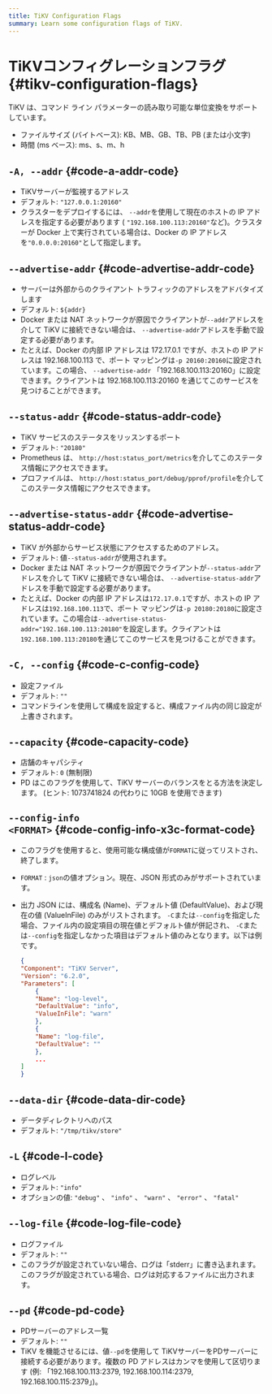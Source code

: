 ```yaml
---
title: TiKV Configuration Flags
summary: Learn some configuration flags of TiKV.
---
```


# TiKVコンフィグレーションフラグ {#tikv-configuration-flags}

TiKV は、コマンド ライン パラメーターの読み取り可能な単位変換をサポートしています。

-   ファイルサイズ (バイトベース): KB、MB、GB、TB、PB (または小文字)
-   時間 (ms ベース): ms、s、m、h

## <code>-A, --addr</code> {#code-a-addr-code}

-   TiKVサーバーが監視するアドレス
-   デフォルト: `"127.0.0.1:20160"`
-   クラスターをデプロイするには、 `--addr`を使用して現在のホストの IP アドレスを指定する必要があります ( `"192.168.100.113:20160"`など)。クラスターが Docker 上で実行されている場合は、Docker の IP アドレスを`"0.0.0.0:20160"`として指定します。

## <code>--advertise-addr</code> {#code-advertise-addr-code}

-   サーバーは外部からのクライアント トラフィックのアドレスをアドバタイズします
-   デフォルト: `${addr}`
-   Docker または NAT ネットワークが原因でクライアントが`--addr`アドレスを介して TiKV に接続できない場合は、 `--advertise-addr`アドレスを手動で設定する必要があります。
-   たとえば、Docker の内部 IP アドレスは 172.17.0.1 ですが、ホストの IP アドレスは 192.168.100.113 で、ポート マッピングは`-p 20160:20160`に設定されています。この場合、 `--advertise-addr` 「192.168.100.113:20160」に設定できます。クライアントは 192.168.100.113:20160 を通じてこのサービスを見つけることができます。

## <code>--status-addr</code> {#code-status-addr-code}

-   TiKV サービスのステータスをリッスンするポート
-   デフォルト: `"20180"`
-   Prometheus は、 `http://host:status_port/metrics`を介してこのステータス情報にアクセスできます。
-   プロファイルは、 `http://host:status_port/debug/pprof/profile`を介してこのステータス情報にアクセスできます。

## <code>--advertise-status-addr</code> {#code-advertise-status-addr-code}

-   TiKV が外部からサービス状態にアクセスするためのアドレス。
-   デフォルト: 値`--status-addr`が使用されます。
-   Docker または NAT ネットワークが原因でクライアントが`--status-addr`アドレスを介して TiKV に接続できない場合は、 `--advertise-status-addr`アドレスを手動で設定する必要があります。
-   たとえば、Docker の内部 IP アドレスは`172.17.0.1`ですが、ホストの IP アドレスは`192.168.100.113`で、ポート マッピングは`-p 20180:20180`に設定されています。この場合は`--advertise-status-addr="192.168.100.113:20180"`を設定します。クライアントは`192.168.100.113:20180`を通じてこのサービスを見つけることができます。

## <code>-C, --config</code> {#code-c-config-code}

-   設定ファイル
-   デフォルト: `""`
-   コマンドラインを使用して構成を設定すると、構成ファイル内の同じ設定が上書きされます。

## <code>--capacity</code> {#code-capacity-code}

-   店舗のキャパシティ
-   デフォルト: `0` (無制限)
-   PD はこのフラグを使用して、TiKV サーバーのバランスをとる方法を決定します。 (ヒント: 1073741824 の代わりに 10GB を使用できます)

## <code>--config-info &#x3C;FORMAT></code> {#code-config-info-x3c-format-code}

-   このフラグを使用すると、使用可能な構成値が`FORMAT`に従ってリストされ、終了します。
-   `FORMAT` : `json`の値オプション。現在、JSON 形式のみがサポートされています。
-   出力 JSON には、構成名 (Name)、デフォルト値 (DefaultValue)、および現在の値 (ValueInFile) のみがリストされます。 `-C`または`--config`を指定した場合、ファイル内の設定項目の現在値とデフォルト値が併記され、 `-C`または`--config`を指定しなかった項目はデフォルト値のみとなります。以下は例です。

    ```json
    {
    "Component": "TiKV Server",
    "Version": "6.2.0",
    "Parameters": [
        {
        "Name": "log-level",
        "DefaultValue": "info",
        "ValueInFile": "warn"
        },
        {
        "Name": "log-file",
        "DefaultValue": ""
        },
        ...
    ]
    }
    ```

## <code>--data-dir</code> {#code-data-dir-code}

-   データディレクトリへのパス
-   デフォルト: `"/tmp/tikv/store"`

## <code>-L</code> {#code-l-code}

-   ログレベル
-   デフォルト: `"info"`
-   オプションの値: `"debug"` 、 `"info"` 、 `"warn"` 、 `"error"` 、 `"fatal"`

## <code>--log-file</code> {#code-log-file-code}

-   ログファイル
-   デフォルト: `""`
-   このフラグが設定されていない場合、ログは「stderr」に書き込まれます。このフラグが設定されている場合、ログは対応するファイルに出力されます。

## <code>--pd</code> {#code-pd-code}

-   PDサーバーのアドレス一覧
-   デフォルト: `""`
-   TiKV を機能させるには、値`--pd`を使用して TiKVサーバーをPDサーバーに接続する必要があります。複数の PD アドレスはカンマを使用して区切ります (例: 「192.168.100.113:2379, 192.168.100.114:2379, 192.168.100.115:2379」)。
